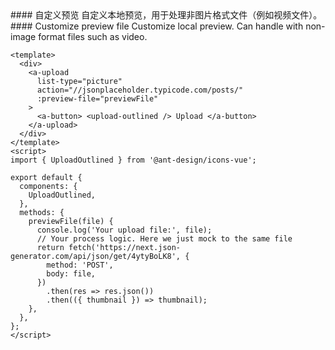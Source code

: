 <cn>
#### 自定义预览
自定义本地预览，用于处理非图片格式文件（例如视频文件）。
</cn>

<us>
#### Customize preview file
Customize local preview. Can handle with non-image format files such as video.
</us>

```vue
<template>
  <div>
    <a-upload
      list-type="picture"
      action="//jsonplaceholder.typicode.com/posts/"
      :preview-file="previewFile"
    >
      <a-button> <upload-outlined /> Upload </a-button>
    </a-upload>
  </div>
</template>
<script>
import { UploadOutlined } from '@ant-design/icons-vue';

export default {
  components: {
    UploadOutlined,
  },
  methods: {
    previewFile(file) {
      console.log('Your upload file:', file);
      // Your process logic. Here we just mock to the same file
      return fetch('https://next.json-generator.com/api/json/get/4ytyBoLK8', {
        method: 'POST',
        body: file,
      })
        .then(res => res.json())
        .then(({ thumbnail }) => thumbnail);
    },
  },
};
</script>
```
